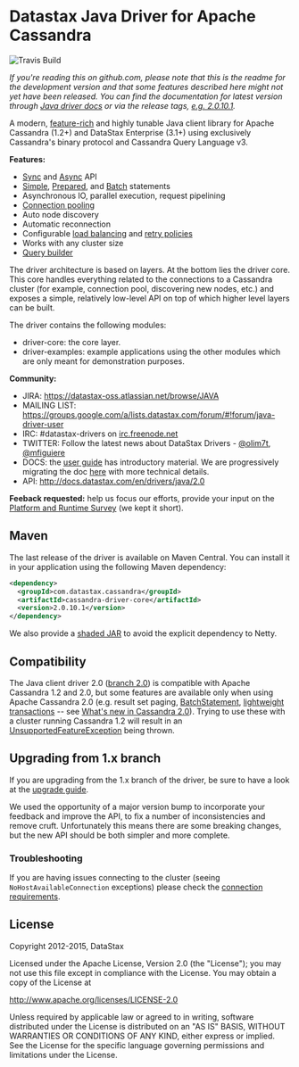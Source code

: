 # Datastax Java Driver for Apache Cassandra

![Travis Build](https://travis-ci.org/datastax/java-driver.svg?branch=2.0)

*If you're reading this on github.com, please note that this is the readme
for the development version and that some features described here might
not yet have been released. You can find the documentation for latest
version through [Java driver
docs](http://datastax.github.io/java-driver/) or via the release tags,
[e.g.
2.0.10.1](https://github.com/datastax/java-driver/tree/2.0.10.1).*

A modern, [feature-rich](features/) and highly tunable Java client
library for Apache Cassandra (1.2+) and DataStax Enterprise (3.1+) using
exclusively Cassandra's binary protocol and Cassandra Query Language v3.

**Features:**

* [Sync][sync] and [Async][async] API
* [Simple][simple_st], [Prepared][prepared_st], and [Batch][batch_st] statements
* Asynchronous IO, parallel execution, request pipelining
* [Connection pooling][pool]
* Auto node discovery
* Automatic reconnection
* Configurable [load balancing][lbp] and [retry policies][retry_policy]
* Works with any cluster size
* [Query builder][query_builder]

[sync]: http://docs.datastax.com/en/drivers/java/2.0/com/datastax/driver/core/Session.html#execute(com.datastax.driver.core.Statement)
[async]: http://docs.datastax.com/en/drivers/java/2.0/com/datastax/driver/core/Session.html#executeAsync(com.datastax.driver.core.Statement)
[simple_st]: http://docs.datastax.com/en/drivers/java/2.0/com/datastax/driver/core/SimpleStatement.html
[prepared_st]: http://docs.datastax.com/en/drivers/java/2.0/com/datastax/driver/core/Session.html#prepare(com.datastax.driver.core.RegularStatement)
[batch_st]: http://docs.datastax.com/en/drivers/java/2.0/com/datastax/driver/core/BatchStatement.html
[pool]: features/pooling/
[lbp]: http://docs.datastax.com/en/drivers/java/2.0/com/datastax/driver/core/policies/LoadBalancingPolicy.html
[retry_policy]: http://docs.datastax.com/en/drivers/java/2.0/com/datastax/driver/core/policies/RetryPolicy.html
[query_builder]: http://docs.datastax.com/en/drivers/java/2.0/com/datastax/driver/core/querybuilder/QueryBuilder.html

The driver architecture is based on layers. At the bottom lies the driver core.
This core handles everything related to the connections to a Cassandra
cluster (for example, connection pool, discovering new nodes, etc.) and exposes a simple,
relatively low-level API on top of which higher level layers can be built.

The driver contains the following modules:

- driver-core: the core layer.
- driver-examples: example applications using the other modules which are
  only meant for demonstration purposes.

**Community:**

- JIRA: https://datastax-oss.atlassian.net/browse/JAVA
- MAILING LIST: https://groups.google.com/a/lists.datastax.com/forum/#!forum/java-driver-user
- IRC: #datastax-drivers on [irc.freenode.net](http://freenode.net)
- TWITTER: Follow the latest news about DataStax Drivers - [@olim7t](http://twitter.com/olim7t), [@mfiguiere](http://twitter.com/mfiguiere)
- DOCS: the [user guide](http://docs.datastax.com/en/developer/java-driver/2.0/java-driver/whatsNew2.html)
  has introductory material. We are progressively migrating the doc
  [here](features/) with more technical details.
- API: http://docs.datastax.com/en/drivers/java/2.0

**Feeback requested:** help us focus our efforts, provide your input on the [Platform and Runtime Survey](http://goo.gl/forms/qwUE6qnL7U) (we kept it short).


## Maven

The last release of the driver is available on Maven Central. You can install
it in your application using the following Maven dependency:

```xml
<dependency>
  <groupId>com.datastax.cassandra</groupId>
  <artifactId>cassandra-driver-core</artifactId>
  <version>2.0.10.1</version>
</dependency>
```

We also provide a [shaded JAR](http://datastax.github.io/java-driver/features/shaded_jar/)
to avoid the explicit dependency to Netty.

## Compatibility

The Java client driver 2.0 ([branch 2.0](https://github.com/datastax/java-driver/tree/2.0)) is compatible with Apache
Cassandra 1.2 and 2.0, but some features are available only when using Apache Cassandra 2.0 (e.g. result set paging,
[BatchStatement](https://github.com/datastax/java-driver/blob/2.0/driver-core/src/main/java/com/datastax/driver/core/BatchStatement.java), 
[lightweight transactions](http://docs.datastax.com/en/cql/3.1/cql/cql_using/use_ltweight_transaction_t.html)
-- see [What's new in Cassandra 2.0](http://docs.datastax.com/en/cassandra/2.0/cassandra/features/features_key_c.html)).
Trying to use these with a cluster running Cassandra 1.2 will result in 
an [UnsupportedFeatureException](https://github.com/datastax/java-driver/blob/2.0/driver-core/src/main/java/com/datastax/driver/core/exceptions/UnsupportedFeatureException.java) being thrown.

## Upgrading from 1.x branch

If you are upgrading from the 1.x branch of the driver, be sure to have a look at
the [upgrade guide](upgrade_guide/).

We used the opportunity of a major version bump to incorporate your feedback and improve the API, 
to fix a number of inconsistencies and remove cruft. 
Unfortunately this means there are some breaking changes, but the new API should be both simpler and more complete.

### Troubleshooting

If you are having issues connecting to the cluster (seeing `NoHostAvailableConnection` exceptions) please check the 
[connection requirements](https://github.com/datastax/java-driver/wiki/Connection-requirements).

## License
Copyright 2012-2015, DataStax

Licensed under the Apache License, Version 2.0 (the "License");
you may not use this file except in compliance with the License.
You may obtain a copy of the License at

http://www.apache.org/licenses/LICENSE-2.0

Unless required by applicable law or agreed to in writing, software
distributed under the License is distributed on an "AS IS" BASIS,
WITHOUT WARRANTIES OR CONDITIONS OF ANY KIND, either express or implied.
See the License for the specific language governing permissions and
limitations under the License.

